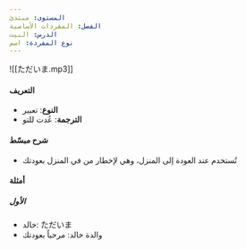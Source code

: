 ```yaml
---
المستوى: مبتدئ
الفصل: المفردات الأساسية
الدرس: البيت
نوع المفردة: اسم
---
```


![[ただいま.mp3]]

#### التعريف

- **النوع**: تعبير
- **الترجمة**: عُدت للتو

#### شرح مبسّط

- تُستخدم عند العودة إلى المنزل، وهي لإخطار من في المنزل بعودتك

#### أمثلة

##### الأول

- خالد: ただいま
- والدة خالد: مرحباً بعودتك
